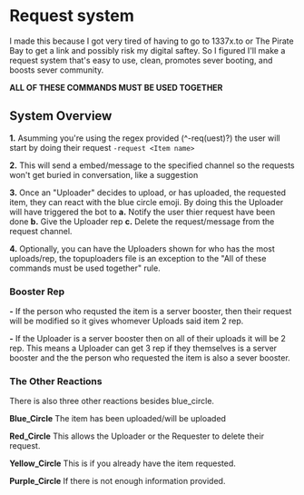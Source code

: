 # Request system
I made this because I got very tired of having to go to 1337x.to or The Pirate Bay to get a link and possibly risk my digital saftey.
So I figured I'll make a request system that's easy to use, clean, promotes sever booting, and boosts sever community.

__ALL OF THESE COMMANDS MUST BE USED TOGETHER__

## System Overview
__1.__ Asumming you're using the regex provided (^-req(uest)?) the user will start by doing their request `-request <Item name>`

__2.__ This will send a embed/message to the specified channel so the requests won't get buried in conversation, like a suggestion

__3.__ Once an "Uploader" decides to upload, or has uploaded, the requested item, they can react with the blue circle emoji. By doing
this the Uploader will have triggered the bot to __a.__ Notify the user thier request have been done __b.__ Give the Uploader rep __c.__ 
Delete the request/message from the request channel.

__4.__ Optionally, you can have the Uploaders shown for who has the most uploads/rep, the topuploaders file is an exception to the 
"All of these commands must be used together" rule.
 
### Booster Rep

   **-** If the person who requsted the item is a server booster, then their request will be modified so it gives whomever Uploads said item 2 rep.

   **-** If the Uploader is a server booster then on all of their uploads it will be 2 rep. This means a Uploader can get 3 
rep if they themselves is a server booster and the the person who requested the item is also a sever booster.

### The Other Reactions
There is also three other reactions besides blue_circle.

__Blue_Circle__ The item has been uploaded/will be uploaded

__Red_Circle__ This allows the Uploader or the Requester to delete their request.

__Yellow_Circle__ This is if you already have the item requested.

__Purple_Circle__ If there is not enough information provided.
